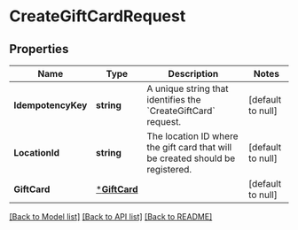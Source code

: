# CreateGiftCardRequest

## Properties
Name | Type | Description | Notes
------------ | ------------- | ------------- | -------------
**IdempotencyKey** | **string** | A unique string that identifies the &#x60;CreateGiftCard&#x60; request. | [default to null]
**LocationId** | **string** | The location ID where the gift card that will be created should be registered. | [default to null]
**GiftCard** | [***GiftCard**](GiftCard.md) |  | [default to null]

[[Back to Model list]](../README.md#documentation-for-models) [[Back to API list]](../README.md#documentation-for-api-endpoints) [[Back to README]](../README.md)

